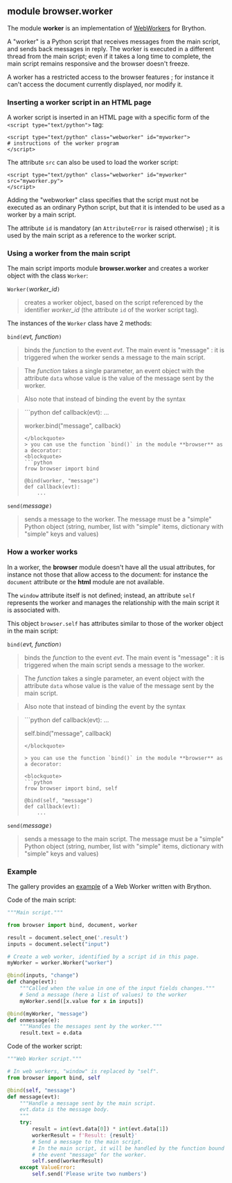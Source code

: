 module **browser.worker**
-------------------------

The module **worker** is an implementation of
[WebWorkers](https://developer.mozilla.org/en-US/docs/Web/API/Web_Workers_API)
for Brython.

A "worker" is a Python script that receives messages from the main script, and
sends back messages in reply. The worker is executed in a different thread
from the main script; even if it takes a long time to complete, the main
script remains responsive and the browser doesn't freeze.

A worker has a restricted access to the browser features ; for instance it
can't access the document currently displayed, nor modify it.

### Inserting a worker script in an HTML page

A worker script is inserted in an HTML page with a specific form of the
`<script type="text/python">` tag:

```
<script type="text/python" class="webworker" id="myworker">
# instructions of the worker program
</script>
```

The attribute `src` can also be used to load the worker script:

```
<script type="text/python" class="webworker" id="myworker" src="myworker.py">
</script>
```

Adding the "webworker" class specifies that the script must not be executed as
an ordinary Python script, but that it is intended to be used as a worker by
a main script.

The attribute `id` is mandatory (an `AttributeError` is raised otherwise) ; it
is used by the main script as a reference to the worker script.

### Using a worker from the main script

The main script imports module **browser.worker** and creates a worker object
with the class `Worker`:

`Worker(`_worker_id_`)`

> creates a worker object, based on the script referenced by the identifier
> _worker_id_ (the attribute `id` of the worker script tag).

The instances of the `Worker` class have 2 methods:

`bind(`_evt, function_`)`

> binds the _function_ to the event _evt_. The main event is "message" : it is
> triggered when the worker sends a message to the main script.

> The _function_ takes a single parameter, an event object with the attribute
> `data` whose value is the value of the message sent by the worker.

> Also note that instead of binding the event by the syntax

<blockquote>
```python
def callback(evt):
    ...

worker.bind("message", callback)
```
</blockquote>
> you can use the function `bind()` in the module **browser** as a decorator:
<blockquote>
```python
frow browser import bind

@bind(worker, "message")
def callback(evt):
    ...
```
</blockquote>

`send(`_message_`)`

> sends a message to the worker. The message must be a "simple" Python object
> (string, number, list with "simple" items, dictionary with "simple" keys and
> values)

### How a worker works

In a worker, the **browser** module doesn't have all the usual attributes, for
instance not those that allow access to the document: for instance the
`document` attribute or the **html** module are not available.

The `window` attribute itself is not defined; instead, an attribute `self`
represents the worker and manages the relationship with the main script it is
associated with.

This object `browser.self` has attributes similar to those of the worker
object in the main script:

`bind(`_evt, function_`)`

> binds the _function_ to the event _evt_. The main event is "message" : it is
> triggered when the main script sends a message to the worker.

> The _function_ takes a single parameter, an event object with the attribute
> `data` whose value is the value of the message sent by the main script.

> Also note that instead of binding the event by the syntax

<blockquote>
```python
def callback(evt):
    ...

self.bind("message", callback)
```
</blockquote>

> you can use the function `bind()` in the module **browser** as a decorator:

<blockquote>
```python
frow browser import bind, self

@bind(self, "message")
def callback(evt):
    ...
```
</blockquote>

`send(`_message_`)`

> sends a message to the main script. The message must be a "simple" Python
> object (string, number, list with "simple" items, dictionary with "simple"
> keys and values)

### Example

The gallery provides an [example](/gallery/webworker_mdn.html) of a Web
Worker written with Brython.

Code of the main script:

```python
"""Main script."""

from browser import bind, document, worker

result = document.select_one('.result')
inputs = document.select("input")

# Create a web worker, identified by a script id in this page.
myWorker = worker.Worker("worker")

@bind(inputs, "change")
def change(evt):
    """Called when the value in one of the input fields changes."""
    # Send a message (here a list of values) to the worker
    myWorker.send([x.value for x in inputs])

@bind(myWorker, "message")
def onmessage(e):
    """Handles the messages sent by the worker."""
    result.text = e.data
```

Code of the worker script:

```python
"""Web Worker script."""

# In web workers, "window" is replaced by "self".
from browser import bind, self

@bind(self, "message")
def message(evt):
    """Handle a message sent by the main script.
    evt.data is the message body.
    """
    try:
        result = int(evt.data[0]) * int(evt.data[1])
        workerResult = f'Result: {result}'
        # Send a message to the main script.
        # In the main script, it will be handled by the function bound to
        # the event "message" for the worker.
        self.send(workerResult)
    except ValueError:
        self.send('Please write two numbers')
```
